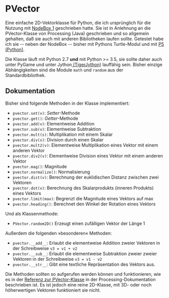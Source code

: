# PVector

Eine einfache 2D-Vektorklasse für Python, die ich ursprünglich für die Nutzung mit [NodeBox 1](https://github.com/karstenw/nodebox-pyobjc) geschrieben hatte. Sie ist in Anlehnung an die PVector-Klasse von Processing (Java) geschrieben und so allgemein gehalten, daß sie auch mit anderen Bibliotheken laufen sollte. Getestet habe ich sie -- neben der NodeBox -- bisher mit Pythons Turtle-Modul und mit [P5 (Python)](https://github.com/p5py/p5).

Die Klasse läuft mit Python 2.7 **und** mit Python >= 3.5, sie sollte daher auch unter PyGame und unter Jython[ (TigerJython](http://jython.tobiaskohn.ch/index-de.html)) lauffähig sein. Bisher einzige Abhängigkeiten sind die Module `math` und `random` aus der Standardbibliothek.

## Dokumentation

Bisher sind folgende Methoden in der Klasse implementiert:

- `pvector.set(v)`: *Setter*-Methode
- `pvector.get()`: *Getter*-Methode
- `pvector.add(v)`: Elementweise Addition
- `pvector.sub(v)`: Elementweise Subtraktion
- `pvector.mult(s)`: Multiplikation mit einem Skalar
- `pvector.div(s)`: Division durch einen Skalar
- `pvector.mult2(v)`: Elementweise Multiplikation eines Vektor mit einem anderen Vektor
- `pvector.div2(v)`: Elementweise Division eines Vektor mit einem anderen Vektor
- `pvector.mag()`: Magnitude
- `pvector.normalize()`: Normalisierung 
- `pvector.dist(v)`: Berechnung der euklidischen Distanz zwischen zwei Vektoren
- `pvector.dot(v)`: Berechnung des Skalarprodukts (inneren Produkts) eines Vektors
- `pvector.limit(max)`: Begrenzt die Magnitude eines Vektors auf max
- `pvector.heading()`: Berechnet den Winkel der Rotation eines Vektors

Und als Klassenmethode:

- `PVector.random2D()` Erzeugt einen zufälligen Vektor der Länge 1

Außerdem die folgenden »besonderen« Methoden:

- `pvector.__add__`: Erlaubt die elementweise Addition zweier Vektoren in der Schreibweise `v3 = v1 + v2`
- `pvector.__sub__`: Erlaubt die elementweise Subtraktion zweier zweier Vektoren in der Schreibweise `v3 = v1 - v2`
- `pvector.__str__`: Gibt eine textliche Repräsentation des Vektors aus.

Die Methoden sollten so aufgerufen werden können und funktionieren, wie es in der [Referenz zur PVector-Klasse](https://www.processing.org/reference/PVector.html) in der Processing-Dokumentation beschrieben ist. Es ist jedoch eine reine 2D-Klasse, mit 3D- oder noch höherwertigen Vektoren funktioniert sie nicht.